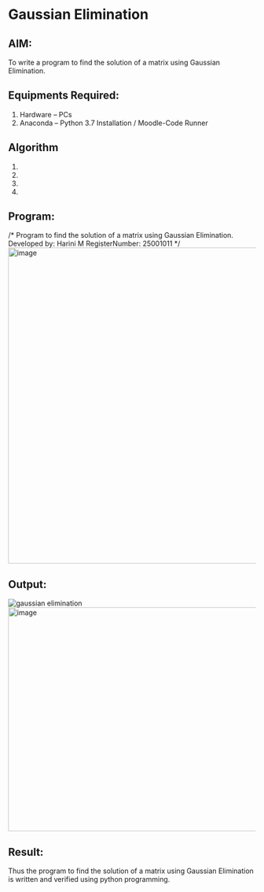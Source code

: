 # Gaussian Elimination

## AIM:
To write a program to find the solution of a matrix using Gaussian Elimination.

## Equipments Required:
1. Hardware – PCs
2. Anaconda – Python 3.7 Installation / Moodle-Code Runner

## Algorithm
1. 
2. 
3. 
4. 

## Program:
/*
Program to find the solution of a matrix using Gaussian Elimination.
Developed by: Harini M 
RegisterNumber: 25001011
*/
<img width="978" height="642" alt="image" src="https://github.com/user-attachments/assets/00e83926-da0a-4500-a5c8-7324ea2d0c35" />


## Output:
![gaussian elimination]()
<img width="873" height="455" alt="image" src="https://github.com/user-attachments/assets/e1a6f24b-8488-4611-ad50-be9f3d77352d" />



## Result:
Thus the program to find the solution of a matrix using Gaussian Elimination is written and verified using python programming.

